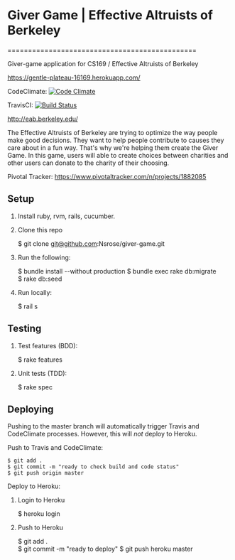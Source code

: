 # Giver Game | Effective Altruists of Berkeley
==============================================

Giver-game application for CS169 / Effective Altruists of Berkeley

https://gentle-plateau-16169.herokuapp.com/


CodeClimate:
[![Code Climate](https://codeclimate.com/github/Nsrose/giver-game/badges/gpa.svg)](https://codeclimate.com/github/Nsrose/giver-game)

TravisCI:
[![Build Status](https://travis-ci.org/Nsrose/giver-game.svg?branch=master)](https://travis-ci.org/Nsrose/giver-game)

http://eab.berkeley.edu/

The Effective Altruists of Berkeley are trying to optimize the way people make good decisions. 
They want to help people contribute to causes they care about in a fun way. That's why we're helping them create the Giver
Game. In this game, users will able to create choices between charities and other users can donate to the charity of their 
choosing. 


Pivotal Tracker: https://www.pivotaltracker.com/n/projects/1882085

Setup
-----
1. Install ruby, rvm, rails, cucumber.  
2. Clone this repo  


    $ git clone git@github.com:Nsrose/giver-game.git  


3. Run the following:
    
    
    $ bundle install --without production
    $ bundle exec rake db:migrate    
    $ rake db:seed


4. Run locally:  


    $ rail s



Testing
-------
1. Test features (BDD):  


    $ rake features  


2. Unit tests (TDD):
  

    $ rake spec  


Deploying
---------
Pushing to the master branch will automatically trigger Travis and CodeClimate processes. However, 
this will *not* deploy to Heroku. 

Push to Travis and CodeClimate:

    
    $ git add .
    $ git commit -m "ready to check build and code status"
    $ git push origin master
      
    


Deploy to Heroku:  

1. Login to Heroku
 
 
    $ heroku login


2. Push to Heroku  


    $ git add .  
    $ git commit -m "ready to deploy"
    $ git push heroku master
  



